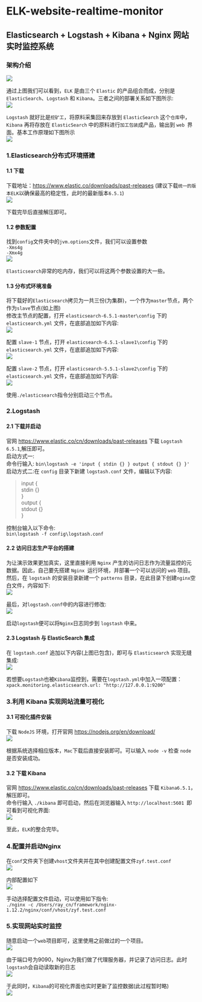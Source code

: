 # ELK-website-realtime-monitor  
  
## Elasticsearch + Logstash + Kibana + Nginx 网站实时监控系统 
  
### 架构介绍  
  
![](https://github.com/YufeizhangRay/image/blob/master/elasticsearch/ELKintro.jpeg)  
  
通过上图我们可以看到，`ELK` 是由三个 `Elastic` 的产品组合而成，分别是 `ElasticSearch`、`Logstash` 和 `Kibana`。三者之间的部署关系如下图所示:  
![](https://github.com/YufeizhangRay/image/blob/master/elasticsearch/ELKrelation.jpeg)  
  
`Logstash` 就好比是`挖矿工`，将原料采集回来存放到 `ElasticSearch` 这个`仓库`中，`Kibana` 再将存放在 `ElasticSearch` 中的原料进行`加工包装`成产品，输出到 `web `界面。基本工作原理如下图所示  
![](https://github.com/YufeizhangRay/image/blob/master/elasticsearch/archtect.jpeg)  
  
### 1.Elasticsearch分布式环境搭建  
#### 1.1 下载  
下载地址：https://www.elastic.co/downloads/past-releases (建议下载`统一的版本ELK`以确保最高的稳定性，此时的最新版本`6.5.1`)  
![](https://github.com/YufeizhangRay/image/blob/master/elasticsearch/downloades.jpeg)  
  
下载完毕后直接解压即可。  
  
#### 1.2 参数配置  
找到`config`文件夹中的`jvm.options`文件，我们可以设置参数  
 `-Xms4g`  
 `-Xmx4g`  
 ![](https://github.com/YufeizhangRay/image/blob/master/elasticsearch/JVM.jpeg)  
   
`Elasticsearch`非常的吃内存，我们可以将这两个参数设置的大一些。  
  
#### 1.3 分布式环境准备  
将下载好的`Elasticsearch`拷贝为一共三份(为集群)，一个作为`master`节点，两个作为`slave`节点(如上图)  
修改主节点的配置，打开 `elasticsearch-6.5.1-master\config` 下的 `elasticsearch.yml` 文件，在底部追加如下内容:  
![](https://github.com/YufeizhangRay/image/blob/master/elasticsearch/master.jpeg)  
  
配置 `slave-1` 节点，打开 `elasticsearch-6.5.1-slave1\config` 下的 `elasticsearch.yml` 文件，在底部追加如下内容:  
![](https://github.com/YufeizhangRay/image/blob/master/elasticsearch/slave1.jpeg)  
  
配置 `slave-2` 节点，打开 `elasticsearch-5.5.1-slave2\config` 下的 `elasticsearch.yml` 文件，在底部追加如下内容:  
![](https://github.com/YufeizhangRay/image/blob/master/elasticsearch/slave2.jpeg)  
  
使用`./elasticsearch`指令分别启动三个节点。    
  
### 2.Logstash
#### 2.1 下载并启动  
官网 https://www.elastic.co/cn/downloads/past-releases 下载 `Logstash 6.5.1`,解压即可。  
启动方式一:  
命令行输入: `bin\logstash -e 'input { stdin {} } output { stdout {} }'`  
启动方式二:在 `config` 目录下新建 `logstash.conf` 文件，编辑以下内容:  
>input {  
    stdin {}  
}  
output {  
    stdout {}   
}  
  
控制台输入以下命令:  
`bin\logstash -f config\logstash.conf ` 

#### 2.2 访问日志生产平台的搭建  
为让演示效果更加真实，这里直接利用 `Nginx` 产生的访问日志作为流量监控的元数据。因此，自己要先搭建 `Nginx `运行环境，并部署一个可以访问的 `web` 项目。然后，在 `logstash` 的安装目录新建一个 `patterns` 目录，在此目录下创建` nginx `空白文件，内容如下:  
![](https://github.com/YufeizhangRay/image/blob/master/elasticsearch/Nginx.jpeg)  
  
最后，对` logstash.conf `中的内容进行修改:  
![](https://github.com/YufeizhangRay/image/blob/master/elasticsearch/logstashconf.jpeg)  
  
启动` logstash `便可以将` Nginx `日志同步到 `logstash` 中来。  

#### 2.3 Logstash 与 ElasticSearch 集成  
在 `logstash.conf` 追加以下内容(上图已包含)，即可与 `Elasticsearch` 实现无缝集成:  
![](https://github.com/YufeizhangRay/image/blob/master/elasticsearch/logstache's.jpeg)  
  
若想要`Logstash`也被`Kibana`监控到，需要在`logstash.yml`中加入一项配置：  
`xpack.monitoring.elasticsearch.url: "http://127.0.0.1:9200" ` 
  
### 3.利用 Kibana 实现网站流量可视化   
#### 3.1 可视化插件安装  
下载 `NodeJS` 环境，打开官网 https://nodejs.org/en/download/  
![](https://github.com/YufeizhangRay/image/blob/master/elasticsearch/NodeJS.jpeg)  
  
根据系统选择相应版本，`Mac`下载后直接安装即可。可以输入 `node -v` 检查 `node` 是否安装成功。  
  
#### 3.2 下载 Kibana  
官网 https://www.elastic.co/cn/downloads/past-releases 下载 `Kibana6.5.1`，解压即可。  
命令行输入 `./kibana` 即可启动，然后在浏览器输入 `http://localhost:5601 `即可看到可视化界面:   
![](https://github.com/YufeizhangRay/image/blob/master/elasticsearch/KibanaUI.jpeg)  
  
至此，`ELK`的整合完毕。

### 4.配置并启动Nginx  
在`conf`文件夹下创建`vhost`文件夹并在其中创建配置文件`zyf.test.conf`  
![](https://github.com/YufeizhangRay/image/blob/master/elasticsearch/zyftestconf.jpeg)  
  
内部配置如下  
![](https://github.com/YufeizhangRay/image/blob/master/elasticsearch/Nginxconf.jpeg)  
  
手动选择配置文件启动，可以使用如下指令:  
`./nginx -c /Users/ray_cn/framework/nginx-1.12.2/nginx/conf/vhost/zyf.test.conf`  
  
### 5.实现网站实时监控  
随意启动一个`web`项目即可，这里使用之前做过的一个项目。  
![](https://github.com/YufeizhangRay/image/blob/master/elasticsearch/web.jpeg)  
  
由于端口号为9090，Nginx为我们做了代理服务器，并记录了访问日志。此时`logstash`会自动读取新的日志  
![](https://github.com/YufeizhangRay/image/blob/master/elasticsearch/readlog.jpeg)  
  
于此同时，`Kibana`的可视化界面也实时更新了监控数据(此过程暂时略)  
![](https://github.com/YufeizhangRay/image/blob/master/elasticsearch/Kibana.jpeg)

